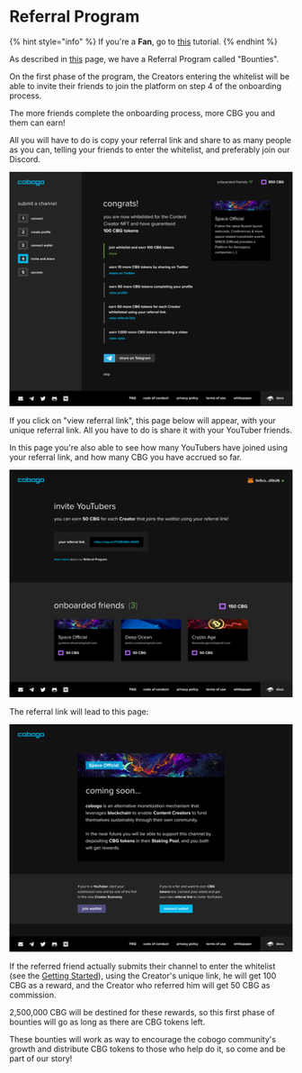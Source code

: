 # Referral Program

{% hint style="info" %}
If you're a **Fan**, go to [this](../fans/referral-program.md) tutorial.
{% endhint %}

As described in [this](../growth-strategies/bounties.md) page, we have a Referral Program called "Bounties".&#x20;

On the first phase of the program, the Creators entering the whitelist will be able to invite their friends to join the platform on step 4 of the onboarding process.

The more friends complete the onboarding process, more CBG you and them can earn!

All you will have to do is copy your referral link and share to as many people as you can, telling your friends to enter the whitelist, and preferably join our Discord.&#x20;

![](<../.gitbook/assets/6-Whitelist - 04 - Desktop.png>)

If you click on "view referral link", this page below will appear, with your unique referral link. All you have to do is share it with your YouTuber friends.&#x20;

In this page you're also able to see how many YouTubers have joined using your referral link, and how many CBG you have accrued so far.

![](<../.gitbook/assets/12-Whitelist - Referral dashboard.png>)

The referral link will lead to this page:

![](<../.gitbook/assets/10-Whitelist - Blankslate - 01 (1).png>)

If the referred friend actually submits their channel to enter the whitelist (see the [Getting Started](getting-started.md)), using the Creator's unique link, he will get 100 CBG as a reward, and the Creator who referred him will get 50 CBG as commission.

2,500,000 CBG will be destined for these rewards, so this first phase of bounties will go as long as there are CBG tokens left.

These bounties will work as way to encourage the cobogo community's growth and distribute CBG tokens to those who help do it, so come and be part of our story!

